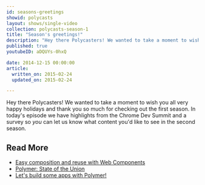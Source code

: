 ```yaml
---
id: seasons-greetings
showid: polycasts
layout: shows/single-video
collection: polycasts-season-1
title: "Season's greetings!"
description: "Hey there Polycasters! We wanted to take a moment to wish you all very happy holidays and thank you so much for checking out the first season. In today's episode we have highlights from the Chrome Dev Summit and a survey so *you* can let us know what content you'd like to see in the second season."
published: true
youtubeID: aDQUYs-0hxQ

date: 2014-12-15 00:00:00
article:
  written_on: 2015-02-24
  updated_on: 2015-02-24

---
```


Hey there Polycasters! We wanted to take a moment to wish you all very happy holidays and thank you so much for checking out the first season. In today's episode we have highlights from the Chrome Dev Summit and a survey so *you* can let us know what content you'd like to see in the second season.

## Read More

- [Easy composition and reuse with Web Components](http://goo.gl/Jq2b3l)
- [Polymer: State of the Union](http://goo.gl/ZnsHMO)
- [Let's build some apps with Polymer!](http://goo.gl/Uf0DfQ)
